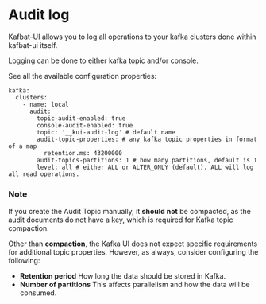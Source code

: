 # Audit log

Kafbat-UI allows you to log all operations to your kafka clusters done within kafbat-ui itself.

Logging can be done to either kafka topic and/or console.

See all the available configuration properties:

```
kafka:
  clusters:
    - name: local
      audit:
        topic-audit-enabled: true
        console-audit-enabled: true
        topic: '__kui-audit-log' # default name
        audit-topic-properties: # any kafka topic properties in format of a map
          retention.ms: 43200000
        audit-topics-partitions: 1 # how many partitions, default is 1
        level: all # either ALL or ALTER_ONLY (default). ALL will log all read operations.
```

### Note

If you create the Audit Topic manually, it  **should not** be compacted, as the audit documents do not have a key, which is required for Kafka topic compaction.

Other than **compaction**, the Kafka UI does not expect specific requirements for additional topic properties. However, as always, consider configuring the following:

- **Retention period** How long the data should be stored in Kafka.  
- **Number of partitions** This affects parallelism and how the data will be consumed.
